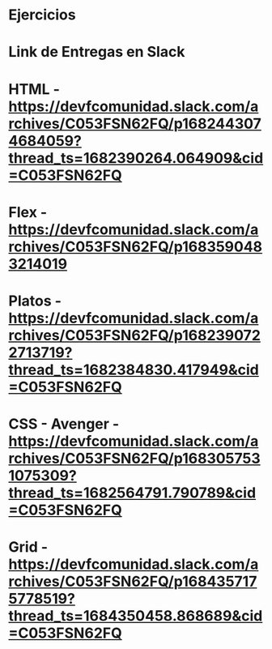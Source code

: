# Ejercicios
# Link de Entregas en Slack
# HTML - https://devfcomunidad.slack.com/archives/C053FSN62FQ/p1682443074684059?thread_ts=1682390264.064909&cid=C053FSN62FQ
# Flex - https://devfcomunidad.slack.com/archives/C053FSN62FQ/p1683590483214019
# Platos - https://devfcomunidad.slack.com/archives/C053FSN62FQ/p1682390722713719?thread_ts=1682384830.417949&cid=C053FSN62FQ
# CSS - Avenger - https://devfcomunidad.slack.com/archives/C053FSN62FQ/p1683057531075309?thread_ts=1682564791.790789&cid=C053FSN62FQ
# Grid - https://devfcomunidad.slack.com/archives/C053FSN62FQ/p1684357175778519?thread_ts=1684350458.868689&cid=C053FSN62FQ
